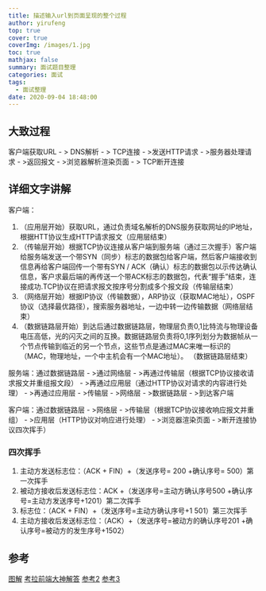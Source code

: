 ```yaml
---
title: 描述输入url到页面呈现的整个过程
author: yirufeng
top: true
cover: true
coverImg: /images/1.jpg
toc: true
mathjax: false
summary: 面试题目整理
categories: 面试
tags:
  - 面试整理
date: 2020-09-04 18:48:00
---
```



## 大致过程
客户端获取URL - > DNS解析 - > TCP连接 - >发送HTTP请求 - >服务器处理请求 - >返回报文 - >浏览器解析渲染页面 - > TCP断开连接

## 详细文字讲解
客户端：
1. （应用层开始）获取URL，通过负责域名解析的DNS服务获取网址的IP地址，根据HTT协议生成HTTP请求报文（应用层结束）
2. （传输层开始）根据TCP协议连接从客户端到服务端（通过三次握手）客户端给服务端发送一个带SYN（同步）标志的数据包给客户端，然后客户端接收到信息再给客户端回传一个带有SYN / ACK（确认）标志的数据包以示传达确认信息，客户求最后端的再传送一个带ACK标志的数据包，代表“握手”结束，连接成功.TCP协议在把请求报文按序号分割成多个报文段（传输层结束）
3. （网络层开始）根据IP协议（传输数据），ARP协议（获取MAC地址），OSPF协议（选择最优路径），搜索服务器地址，一边中转一边传输数据（网络层结束）
4. （数据链路层开始）到达后通过数据链路层，物理层负责0,1比特流与物理设备电压高低，光的闪灭之间的互换。数据链路层负责将0,1序列划分为数据帧从一个节点传输到临近的另一个节点，这些节点是通过MAC来唯一标识的（MAC，物理地址，一个中主机会有一个MAC地址）。 （数据链路层结束）

服务端：通过数据链路层 - >通过网络层 - >再通过传输层（根据TCP协议接收请求报文并重组报文段） - >再通过应用层（通过HTTP协议对请求的内容进行处理） - >再通过应用层 - >传输层 - >网络层 - >数据链路层 - >到达客户端

客户端：通过数据链路层 - >网络层 - >传输层（根据TCP协议接收响应报文并重组） - >应用层（HTTP协议对响应进行处理） - >浏览器渲染页面 - >断开连接协议四次挥手） 

### 四次挥手
1. 主动方发送标志位：（ACK + FIN）+（发送序号= 200 +确认序号= 500）第一次挥手
2. 被动方接收后发送标志位：ACK +（发送序号=主动方确认序号500 +确认序号=主动方发送序号+1201）第二次挥手
3. 标志位：（ACK + FIN）+（发送序号=主动方确认序号+1 501）第三次挥手
4. 主动方接收后发送标志位：（ACK）+（发送序号=被动方的确认序号201 +确认序号=被动方的发生序号+1502）

## 参考
[图解](https://blog.csdn.net/Myxyj/article/details/80027700)
[考拉前端大神解答](https://github.com/kaola-fed/blog/issues/271)
[参考2](https://zhuanlan.zhihu.com/p/57895541)
[参考3](https://blog.csdn.net/yezitoo/article/details/78193794)